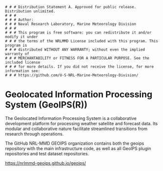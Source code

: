     # # # Distribution Statement A. Approved for public release. Distribution unlimited.
    # # #
    # # # Author:
    # # # Naval Research Laboratory, Marine Meteorology Division
    # # #
    # # # This program is free software: you can redistribute it and/or modify it under
    # # # the terms of the NRLMMD License included with this program. This program is
    # # # distributed WITHOUT ANY WARRANTY; without even the implied warranty of
    # # # MERCHANTABILITY or FITNESS FOR A PARTICULAR PURPOSE. See the included license
    # # # for more details. If you did not receive the license, for more information see:
    # # # https://github.com/U-S-NRL-Marine-Meteorology-Division/

# Geolocated Information Processing System (GeoIPS(R))

The Geolocated Information Processing System is a collaborative development platform
for processing weather satellite and forecast data.
Its modular and collaborative nature facilitate streamlined transitions
from research through operations.

The GitHub NRL-MMD GEOIPS organization contains both the geoips repository with the
main infrastructure code, as well as all GeoIPS plugin repositories and test dataset
repositories.

https://nrlmmd-geoips.github.io/geoips/
